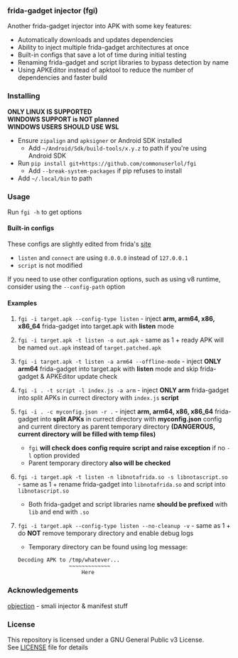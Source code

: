 ### frida-gadget injector (fgi)
Another frida-gadget injector into APK with some key features:

* Automatically downloads and updates dependencies
* Ability to inject multiple frida-gadget architectures at once
* Built-in configs that save a lot of time during initial testing
* Renaming frida-gadget and script libraries to bypass detection by name
* Using APKEditor instead of apktool to reduce the number of dependencies and faster build

### Installing
**ONLY LINUX IS SUPPORTED**<br>
**WINDOWS SUPPORT is NOT planned**<br>
**WINDOWS USERS SHOULD USE WSL**

* Ensure `zipalign` and `apksigner` or Android SDK installed
    * Add `~/Android/Sdk/build-tools/x.y.z` to path if you're using Android SDK
* Run `pip install git+https://github.com/commonuserlol/fgi`
    * Add `--break-system-packages` if pip refuses to install
* Add `~/.local/bin` to path

### Usage
Run `fgi -h` to get options

#### Built-in configs
These configs are slightly edited from frida's [site](https://frida.re)
* `listen` and `connect` are using `0.0.0.0` instead of `127.0.0.1`
* `script` is not modified

If you need to use other configuration options, such as using v8 runtime, consider using the `--config-path` option

#### Examples
1. `fgi -i target.apk --config-type listen` - inject **arm, arm64, x86, x86_64** frida-gadget into target.apk with **listen** mode

2. `fgi -i target.apk -t listen -o out.apk` - same as 1 + ready APK will be named `out.apk` instead of `target.patched.apk`

3. `fgi -i target.apk -t listen -a arm64 --offline-mode` - inject **ONLY arm64** frida-gadget into target.apk with **listen** mode and skip frida-gadget & APKEditor update check

4. `fgi -i . -t script -l index.js -a arm` - inject **ONLY arm** frida-gadget into split APKs in currect directory with `index.js` **script**

5. `fgi -i . -c myconfig.json -r .` - inject **arm, arm64, x86, x86_64** frida-gadget into **split APKs** in currect directory with **myconfig.json** config and current directory as parent temporary directory **(DANGEROUS, current directory will be filled with temp files)**
    * `fgi` **will check does config require script and raise exception** if no `-l` option provided
    * Parent temporary directory **also will be checked**

6. `fgi -i target.apk -t listen -n libnotafrida.so -s libnotascript.so` - same as 1 + rename frida-gadget into `libnotafrida.so` and script into `libnotascript.so`
    * Both frida-gadget and script libraries name **should be prefixed** with `lib` and end with `.so`

7. `fgi -i target.apk --config-type listen --no-cleanup -v` - same as 1 + do **NOT** remove temporary directory and enable debug logs
    * Temporary directory can be found using log message:
    ```
    Decoding APK to /tmp/whatever...
                    ~~~~~~~~~~~~~
                        Here
    ```

### Acknowledgements
[objection](https://github.com/sensepost/objection) - smali injector & manifest stuff 

### License
This repository is licensed under a GNU General Public v3 License.<br>
See [LICENSE](LICENSE) file for details

